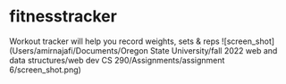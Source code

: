 # fitnesstracker
Workout tracker will help you record weights, sets &amp; reps
![screen_shot](Users/amirnajafi/Documents/Oregon State University/fall 2022 web and data structures/web dev CS 290/Assignments/assignment 6/screen_shot.png)
